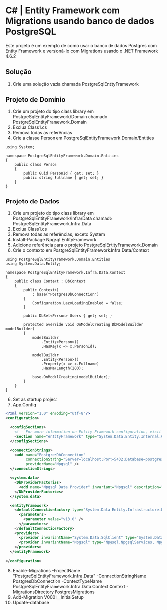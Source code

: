 ﻿# C# | Entity Framework com Migrations usando banco de dados PostgreSQL

Este projeto é um exemplo de como usar o banco de dados Postgres com Entity Framework e versioná-lo com Migrations usando o .NET Framework 4.6.2

## Solução

1. Crie uma solução vazia chamada PostgreSqlEntityFramework

## Projeto de Domínio

1. Crie um projeto do tipo class library em PostgreSqlEntityFramework/Domain chamado PostgreSqlEntityFramework.Domain
2. Exclua Class1.cs
3. Remova todas as referências
4. Crie a classe Person em PostgreSqlEntityFramework.Domain/Entities
```CSharp
using System;

namespace PostgreSqlEntityFramework.Domain.Entities
{
    public class Person
    {
        public Guid PersonId { get; set; }
        public string Fullname { get; set; }
    }
}
```

## Projeto de Dados

1. Crie um projeto do tipo class library em PostgreSqlEntityFramework/Infra/Data chamado PostgreSqlEntityFramework.Infra.Data
2. Exclua Class1.cs
3. Remova todas as referências, exceto System
4. Install-Package Npgsql.EntityFramework
5. Adicione referência para o projeto PostgreSqlEntityFramework.Domain
6. Crie o contexto em PostgreSqlEntityFramework.Infra.Data/Context
```CSharp
using PostgreSqlEntityFramework.Domain.Entities;
using System.Data.Entity;

namespace PostgreSqlEntityFramework.Infra.Data.Context
{
    public class Context : DbContext
    {
        public Context()
            : base("PostgresDbConnection")
        {
            Configuration.LazyLoadingEnabled = false;
        }

        public DbSet<Person> Users { get; set; }

        protected override void OnModelCreating(DbModelBuilder modelBuilder)
        {
            modelBuilder
                .Entity<Person>()
                .HasKey(x => x.PersonId);

            modelBuilder
                .Entity<Person>()
                .Property(x => x.Fullname)
                .HasMaxLength(200);

            base.OnModelCreating(modelBuilder);
        }
    }
}
```
6. Set as startup project
7. App.Config
```xml
<?xml version="1.0" encoding="utf-8"?>
<configuration>

  <configSections>
    <!-- For more information on Entity Framework configuration, visit http://go.microsoft.com/fwlink/?LinkID=237468 -->
    <section name="entityFramework" type="System.Data.Entity.Internal.ConfigFile.EntityFrameworkSection, EntityFramework, Version=6.0.0.0, Culture=neutral, PublicKeyToken=b77a5c561934e089" requirePermission="false" />
  </configSections>

  <connectionStrings>
    <add name="PostgresDbConnection"
         connectionString="Server=localhost;Port=5432;Database=postgresDb;User Id=postgres;Password=123456;"
         providerName="Npgsql" />
  </connectionStrings>

  <system.data>
    <DbProviderFactories>
      <add name="Npgsql Data Provider" invariant="Npgsql" description=".NET Data Provider for PostgreSQL" type="Npgsql.NpgsqlFactory, Npgsql, Version=2.2.7.0, Culture=neutral, PublicKeyToken=5D8B90D52F46FDA7"/>
    </DbProviderFactories>
  </system.data>
  
  <entityFramework>
    <defaultConnectionFactory type="System.Data.Entity.Infrastructure.LocalDbConnectionFactory, EntityFramework">
      <parameters>
        <parameter value="v13.0" />
      </parameters>
    </defaultConnectionFactory>
    <providers>
      <provider invariantName="System.Data.SqlClient" type="System.Data.Entity.SqlServer.SqlProviderServices, EntityFramework.SqlServer" />
      <provider invariantName="Npgsql" type="Npgsql.NpgsqlServices, Npgsql.EntityFramework" />
    </providers>
  </entityFramework>
  
</configuration>​​
```
8. Enable-Migrations -ProjectName "PostgreSqlEntityFramework.Infra.Data" -ConnectionStringName PostgresDbConnection -ContextTypeName PostgreSqlEntityFramework.Infra.Data.Context.Context -MigrationsDirectory PostgresMigrations
9. Add-Migration V0001__InitialSetup
10. Update-database